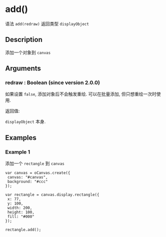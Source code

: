 # add()

语法 `add(redraw)` 返回类型 `displayObject`

## Description

添加一个对象到 `canvas`

## Arguments

### redraw : Boolean (since version 2.0.0) 

如果设置 `false`, 添加对象后不会触发重绘.
可以在批量添加, 但只想重绘一次时使用. 

返回值:

`displayObject` 本身.

## Examples

### Example 1

添加一个 `rectangle` 到 `canvas`

```
var canvas = oCanvas.create({ 
 canvas: "#canvas", 
 background: "#ccc" 
});

var rectangle = canvas.display.rectangle({
 x: 77, 
 y: 100, 
 width: 200,
 height: 100, 
 fill: "#000" 
});

rectangle.add();
```